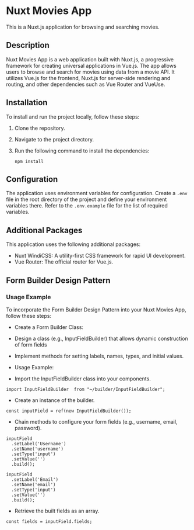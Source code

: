# Nuxt Movies App

This is a Nuxt.js application for browsing and searching movies.

## Description
Nuxt Movies App is a web application built with Nuxt.js, a progressive framework for creating universal applications in Vue.js. The app allows users to browse and search for movies using data from a movie API. It utilizes Vue.js for the frontend, Nuxt.js for server-side rendering and routing, and other dependencies such as Vue Router and VueUse.

## Installation

To install and run the project locally, follow these steps:

1. Clone the repository.
2. Navigate to the project directory.
3. Run the following command to install the dependencies:

   ```shell
   npm install

## Configuration
The application uses environment variables for configuration. Create a `.env` file in the root directory of the project and define your environment variables there. Refer to the `.env.example` file for the list of required variables.


## Additional Packages

This application uses the following additional packages:

- Nuxt WindiCSS: A utility-first CSS framework for rapid UI development.
- Vue Router: The official router for Vue.js.

## Form Builder Design Pattern

### Usage Example
To incorporate the Form Builder Design Pattern into your Nuxt Movies App, follow these steps:

- Create a Form Builder Class:
- Design a class (e.g., InputFieldBuilder) that allows dynamic construction of form fields
- Implement methods for setting labels, names, types, and initial values.

- Usage Example:
- Import the InputFieldBuilder class into your components.

```
import InputFieldBuilder  from "~/builder/InputFieldBuilder";
```

- Create an instance of the builder.

```
const inputField = ref(new InputFieldBuilder());
```

- Chain methods to configure your form fields (e.g., username, email, password).

```
inputField
  .setLabel('Username')
  .setName('username')
  .setType('input')
  .setValue('')
  .build();

inputField
  .setLabel('Email')
  .setName('email')
  .setType('input')
  .setValue('')
  .build();
```
- Retrieve the built fields as an array.

```
const fields = inputField.fields;
```

